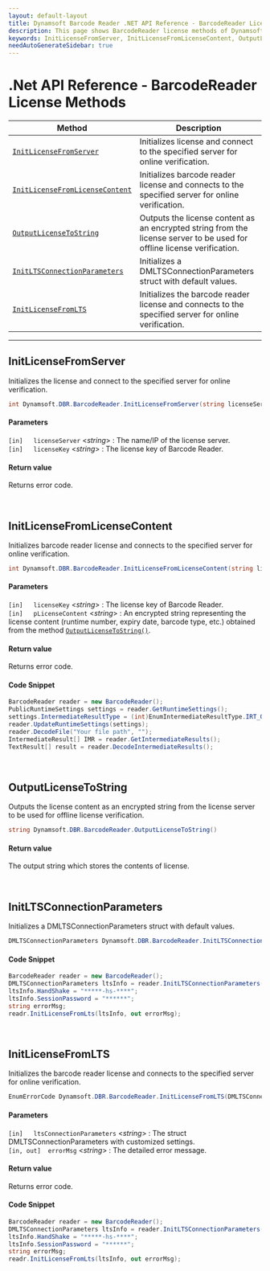 ```yaml
---
layout: default-layout
title: Dynamsoft Barcode Reader .NET API Reference - BarcodeReader License Methods
description: This page shows BarcodeReader license methods of Dynamsoft Barcode Reader for .NET SDK.
keywords: InitLicenseFromServer, InitLicenseFromLicenseContent, OutputLicenseToString, license methods, BarcodeReader, api reference, .Net
needAutoGenerateSidebar: true
---
```



# .Net API Reference - BarcodeReader License Methods

  | Method               | Description |
  |----------------------|-------------|
  | [`InitLicenseFromServer`](#initlicensefromserver) | Initializes license and connect to the specified server for online verification. |
  | [`InitLicenseFromLicenseContent`](#initlicensefromlicensecontent) | Initializes barcode reader license and connects to the specified server for online verification. |
  | [`OutputLicenseToString`](#outputlicensetostring) | Outputs the license content as an encrypted string from the license server to be used for offline license verification.|
  | [`InitLTSConnectionParameters`](#initltsconnectionparameters) | Initializes a DMLTSConnectionParameters struct with default values. |
  | [`InitLicenseFromLTS`](#initlicensefromlts) | Initializes the barcode reader license and connects to the specified server for online verification. |
  
  ---


## InitLicenseFromServer
Initializes the license and connect to the specified server for online verification.

```csharp
int Dynamsoft.DBR.BarcodeReader.InitLicenseFromServer(string licenseServer, string licenseKey)
```   
   
#### Parameters
`[in]	licenseServer` <*string*> : The name/IP of the license server.  
`[in]	licenseKey` <*string*> : The license key of Barcode Reader.

#### Return value
Returns error code.


&nbsp;


## InitLicenseFromLicenseContent
Initializes barcode reader license and connects to the specified server for online verification.

```csharp
int Dynamsoft.DBR.BarcodeReader.InitLicenseFromLicenseContent(string licenseKey, string strLicenseContent)
```

#### Parameters
`[in]	licenseKey`	<*string*> : The license key of Barcode Reader.   
`[in]	pLicenseContent` <*string*> : An encrypted string representing the license content (runtime number, expiry date, barcode type, etc.) obtained from the method [`OutputLicenseToString()`](#outputlicensetostring). 


#### Return value
Returns error code.


#### Code Snippet
```csharp
BarcodeReader reader = new BarcodeReader();
PublicRuntimeSettings settings = reader.GetRuntimeSettings();
settings.IntermediateResultType = (int)EnumIntermediateResultType.IRT_ORIGINAL_IMAGE;
reader.UpdateRuntimeSettings(settings);
reader.DecodeFile("Your file path", "");
IntermediateResult[] IMR = reader.GetIntermediateResults();
TextResult[] result = reader.DecodeIntermediateResults();
```


&nbsp;


## OutputLicenseToString
Outputs the license content as an encrypted string from the license server to be used for offline license verification. 

```csharp
string Dynamsoft.DBR.BarcodeReader.OutputLicenseToString()
```
   

#### Return value
The output string which stores the contents of license. 



&nbsp;


## InitLTSConnectionParameters
Initializes a DMLTSConnectionParameters struct with default values.

```csharp
DMLTSConnectionParameters Dynamsoft.DBR.BarcodeReader.InitLTSConnectionParameters()
```   

#### Code Snippet
```csharp
BarcodeReader reader = new BarcodeReader();
DMLTSConnectionParameters ltsInfo = reader.InitLTSConnectionParameters();
ltsInfo.HandShake = "*****-hs-****";
ltsInfo.SessionPassword = "******";
string errorMsg;
readr.InitLicenseFromLts(ltsInfo, out errorMsg);
```

&nbsp;


## InitLicenseFromLTS
Initializes the barcode reader license and connects to the specified server for online verification.

```csharp
EnumErrorCode Dynamsoft.DBR.BarcodeReader.InitLicenseFromLTS(DMLTSConnectionParameters ltsConnectionParameters, out string errorMsg)
```   
   
#### Parameters
`[in]	ltsConnectionParameters` <*string*> : The struct DMLTSConnectionParameters with customized settings.  
`[in, out]	errorMsg` <*string*> : The detailed error message.

#### Return value
Returns error code.

#### Code Snippet
```csharp
BarcodeReader reader = new BarcodeReader();
DMLTSConnectionParameters ltsInfo = reader.InitLTSConnectionParameters();
ltsInfo.HandShake = "*****-hs-****";
ltsInfo.SessionPassword = "******";
string errorMsg;
readr.InitLicenseFromLts(ltsInfo, out errorMsg);
```

&nbsp;

